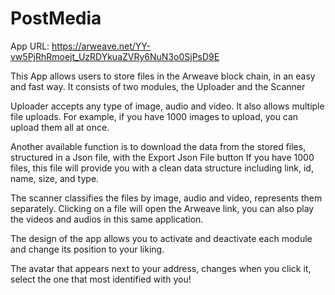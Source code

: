 # PostMedia

App URL:
https://arweave.net/YY-vw5PjRhRmoejt_UzRDYkuaZVRy6NuN3o0SjPsD9E

This App allows users to store files in the Arweave block chain, in an easy and fast way.
It consists of two modules, the Uploader and the Scanner

Uploader accepts any type of image, audio and video. It also allows multiple file uploads.
For example, if you have 1000 images to upload, you can upload them all at once.

Another available function is to download the data from the stored files, structured in a Json file, with the Export Json File button
If you have 1000 files, this file will provide you with a clean data structure including link, id, name, size, and type.

The scanner classifies the files by image, audio and video, represents them separately.
Clicking on a file will open the Arweave link, you can also play the videos and audios in this same application.

The design of the app allows you to activate and deactivate each module and change its position to your liking.

The avatar that appears next to your address, changes when you click it, select the one that most identified with you!
